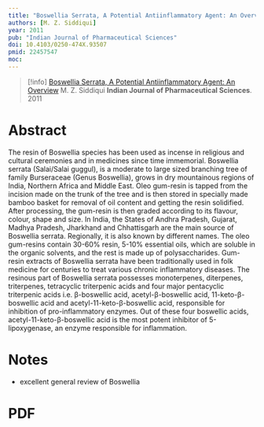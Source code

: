 ```yaml
---
title: "Boswellia Serrata, A Potential Antiinflammatory Agent: An Overview"
authors: [M. Z. Siddiqui]
year: 2011
pub: "Indian Journal of Pharmaceutical Sciences"
doi: 10.4103/0250-474X.93507
pmid: 22457547
moc: 
---
```

>[!info]
[Boswellia Serrata, A Potential Antiinflammatory Agent: An Overview](https://pubmed.ncbi.nlm.nih.gov/22457547/)
M. Z. Siddiqui
**Indian Journal of Pharmaceutical Sciences**. 2011

# Abstract
The resin of Boswellia species has been used as incense in religious and cultural ceremonies and in medicines since time immemorial. Boswellia serrata (Salai/Salai guggul), is a moderate to large sized branching tree of family Burseraceae (Genus Boswellia), grows in dry mountainous regions of India, Northern Africa and Middle East. Oleo gum-resin is tapped from the incision made on the trunk of the tree and is then stored in specially made bamboo basket for removal of oil content and getting the resin solidified. After processing, the gum-resin is then graded according to its flavour, colour, shape and size. In India, the States of Andhra Pradesh, Gujarat, Madhya Pradesh, Jharkhand and Chhattisgarh are the main source of Boswellia serrata. Regionally, it is also known by different names. The oleo gum-resins contain 30-60% resin, 5-10% essential oils, which are soluble in the organic solvents, and the rest is made up of polysaccharides. Gum-resin extracts of Boswellia serrata have been traditionally used in folk medicine for centuries to treat various chronic inflammatory diseases. The resinous part of Boswellia serrata possesses monoterpenes, diterpenes, triterpenes, tetracyclic triterpenic acids and four major pentacyclic triterpenic acids i.e. β-boswellic acid, acetyl-β-boswellic acid, 11-keto-β-boswellic acid and acetyl-11-keto-β-boswellic acid, responsible for inhibition of pro-inflammatory enzymes. Out of these four boswellic acids, acetyl-11-keto-β-boswellic acid is the most potent inhibitor of 5-lipoxygenase, an enzyme responsible for inflammation.

# Notes
- excellent general review of Boswellia

# PDF
